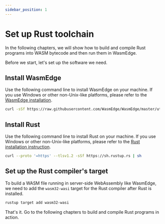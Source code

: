 ```yaml
---
sidebar_position: 1
---
```


# Set up Rust toolchain

In the following chapters, we will show how to build and compile Rust programs into WASM bytecode and then run them in WasmEdge.

Before we start, let's set up the software we need.

## Install WasmEdge

Use the following command line to install WasmEdge on your machine. If you use Windows or other non-Unix-like platforms, please refer to the [WasmEdge installation](../../start/install.md#install).

```bash
curl -sSf https://raw.githubusercontent.com/WasmEdge/WasmEdge/master/utils/install.sh | bash
```

## Install Rust

Use the following command line to install Rust on your machine. If you use Windows or other non-Unix-like platforms, please refer to the [Rust installation instruction](https://www.rust-lang.org/tools/install).

```bash
curl --proto '=https' --tlsv1.2 -sSf https://sh.rustup.rs | sh
```

## Set up the Rust compiler's target

To build a WASM file running in server-side WebAssembly like WasmEdge, we need to add the `wasm32-wasi` target for the Rust compiler after Rust is installed.

```bash
rustup target add wasm32-wasi
```

That's it. Go to the following chapters to build and compile Rust programs in action.
